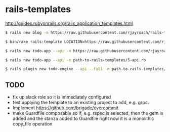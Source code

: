 # rails-templates

http://guides.rubyonrails.org/rails_application_templates.html

```bash
$ rails new blog -m https://raw.githubusercontent.com/rjayroach/rails-templates/master/4-main.rb
```

```bash
$ bin/rake rails:template LOCATION=https://raw.githubusercontent.com/rjayroach/rails-templates/master/5-api.rb
```

```bash
$ rails new todo-app --api -m https://raw.githubusercontent.com/rjayroach/rails-templates/master/5-api.rb
```

```bash
$ rails new todo-app --api -m path-to-rails-templates/5-api.rb
```

```bash
$ rails plugin new todo-engine --api --full -m path-to-rails-templates/5-api.rb -T --dummy-path=spec/dummy
```

## TODO

- fix up slack role so it is immediately configured
- test applying the template to an existing project to add, e.g. grpc.
- Implement https://github.com/brigade/overcommit
- make Guardfile composable so if, e.g. rspec is selected, then the gem is added and the stanza added to Guardfile
right now it is a monolithic copy_file operation

